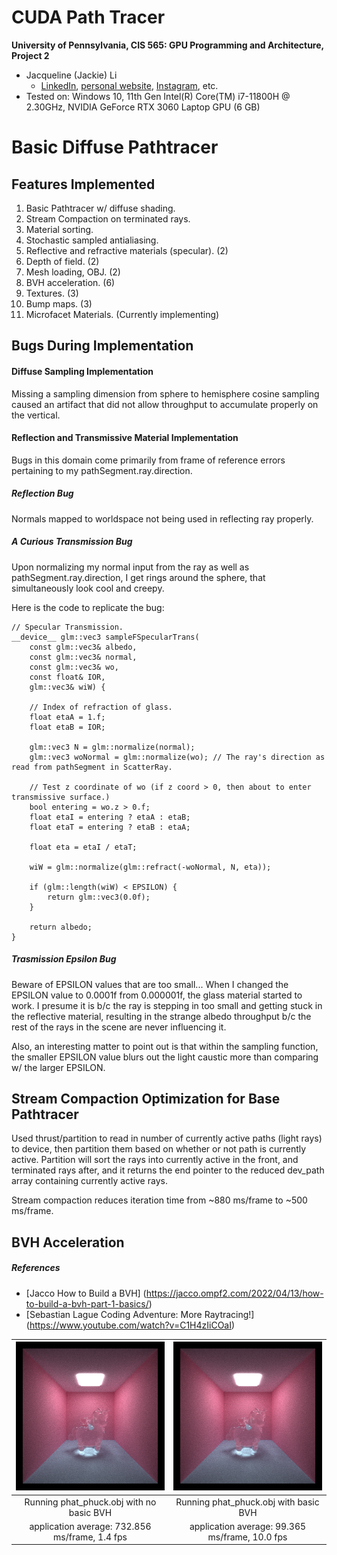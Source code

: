 CUDA Path Tracer
================

**University of Pennsylvania, CIS 565: GPU Programming and Architecture, Project 2**

* Jacqueline (Jackie) Li
  * [LinkedIn](https://www.linkedin.com/in/jackie-lii/), [personal website](https://sites.google.com/seas.upenn.edu/jacquelineli/home), [Instagram](https://www.instagram.com/sagescherrytree/), etc.
* Tested on: Windows 10, 11th Gen Intel(R) Core(TM) i7-11800H @ 2.30GHz, NVIDIA GeForce RTX 3060 Laptop GPU (6 GB)

# Basic Diffuse Pathtracer

## Features Implemented

1. Basic Pathtracer w/ diffuse shading.
2. Stream Compaction on terminated rays.
3. Material sorting.
4. Stochastic sampled antialiasing. 
5. Reflective and refractive materials (specular). (2)
6. Depth of field. (2)
7. Mesh loading, OBJ. (2)
8. BVH acceleration. (6)
9. Textures. (3)
10. Bump maps. (3)
10. Microfacet Materials. (Currently implementing)

## Bugs During Implementation

#### Diffuse Sampling Implementation

Missing a sampling dimension from sphere to hemisphere cosine sampling caused an artifact that did not allow throughput to accumulate properly on the vertical. 

#### Reflection and Transmissive Material Implementation

Bugs in this domain come primarily from frame of reference errors pertaining to my pathSegment.ray.direction.

##### Reflection Bug

Normals mapped to worldspace not being used in reflecting ray properly.

##### A Curious Transmission Bug

Upon normalizing my normal input from the ray as well as pathSegment.ray.direction, I get rings around the sphere, that simultaneously look cool and creepy. 

Here is the code to replicate the bug:
```
// Specular Transmission.
__device__ glm::vec3 sampleFSpecularTrans(
    const glm::vec3& albedo,
    const glm::vec3& normal,
    const glm::vec3& wo,
    const float& IOR,
    glm::vec3& wiW) {

    // Index of refraction of glass.
    float etaA = 1.f;
    float etaB = IOR;

    glm::vec3 N = glm::normalize(normal);
    glm::vec3 woNormal = glm::normalize(wo); // The ray's direction as read from pathSegment in ScatterRay.

    // Test z coordinate of wo (if z coord > 0, then about to enter transmissive surface.)
    bool entering = wo.z > 0.f;
    float etaI = entering ? etaA : etaB;
    float etaT = entering ? etaB : etaA;

    float eta = etaI / etaT;

    wiW = glm::normalize(glm::refract(-woNormal, N, eta));

    if (glm::length(wiW) < EPSILON) {
        return glm::vec3(0.0f);
    }

    return albedo;
}
```

##### Trasmission Epsilon Bug

Beware of EPSILON values that are too small... When I changed the EPSILON value to 0.0001f from 0.000001f, the glass material started to work. I presume it is b/c the ray is stepping in too small and getting stuck in the reflective material, resulting in the strange albedo throughput b/c the rest of the rays in the scene are never influencing it.

Also, an interesting matter to point out is that within the sampling function, the smaller EPSILON value blurs out the light caustic more than comparing w/ the larger EPSILON.

## Stream Compaction Optimization for Base Pathtracer

Used thrust/partition to read in number of currently active paths (light rays) to device, then partition them based on whether or not path is currently active. Partition will sort the rays into currently active in the front, and terminated rays after, and it returns the end pointer to the reduced dev_path array containing currently active rays. 

Stream compaction reduces iteration time from ~880 ms/frame to ~500 ms/frame.

## BVH Acceleration

##### References

* [Jacco How to Build a BVH] (https://jacco.ompf2.com/2022/04/13/how-to-build-a-bvh-part-1-basics/)
* [Sebastian Lague Coding Adventure: More Raytracing!] (https://www.youtube.com/watch?v=C1H4zIiCOaI)

| ![](img/cornell.2025-09-30_21-48-04z.1071samp.png) | ![](img/cornell.2025-09-30_22-05-25z.1074samp.png) |
|:--:|:--:|
|Running phat_phuck.obj with no basic BVH |Running phat_phuck.obj with basic BVH |
| application average: 732.856 ms/frame, 1.4 fps | application average: 99.365 ms/frame, 10.0 fps |